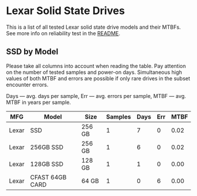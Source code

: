 Lexar Solid State Drives
========================

This is a list of all tested Lexar solid state drive models and their MTBFs. See
more info on reliability test in the [README](https://github.com/bsdhw/SMART).

SSD by Model
------------

Please take all columns into account when reading the table. Pay attention on the
number of tested samples and power-on days. Simultaneous high values of both MTBF
and errors are possible if only rare drives in the subset encounter errors.

Days — avg. days per sample,
Err  — avg. errors per sample,
MTBF — avg. MTBF in years per sample.

| MFG       | Model              | Size   | Samples | Days  | Err   | MTBF   |
|-----------|--------------------|--------|---------|-------|-------|--------|
| Lexar     | SSD                | 256 GB | 1       | 7     | 0     | 0.02   |
| Lexar     | 256GB SSD          | 256 GB | 1       | 6     | 0     | 0.02   |
| Lexar     | 128GB SSD          | 128 GB | 1       | 1     | 0     | 0.00   |
| Lexar     | CFAST 64GB CARD    | 64 GB  | 1       | 0     | 6     | 0.00   |
